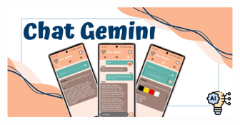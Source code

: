 <div align="center">
  <img src="https://raw.githubusercontent.com/adityajha1903/Chat-Gemini/master/images/Feature%20graphic.png" width="auto" height="auto" alt="LibreTube">
